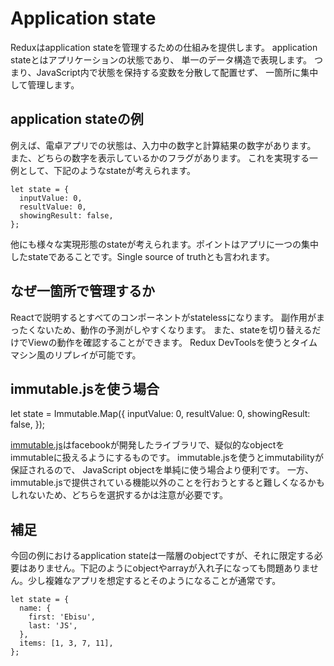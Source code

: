 # Application state

Reduxはapplication stateを管理するための仕組みを提供します。
application stateとはアプリケーションの状態であり、
単一のデータ構造で表現します。
つまり、JavaScript内で状態を保持する変数を分散して配置せず、
一箇所に集中して管理します。

## application stateの例

例えば、電卓アプリでの状態は、入力中の数字と計算結果の数字があります。
また、どちらの数字を表示しているかのフラグがあります。
これを実現する一例として、下記のようなstateが考えられます。

```
let state = {
  inputValue: 0,
  resultValue: 0,
  showingResult: false,
};
```

他にも様々な実現形態のstateが考えられます。ポイントはアプリに一つの集中したstateであることです。Single source of truthとも言われます。

## なぜ一箇所で管理するか

Reactで説明するとすべてのコンポーネントがstatelessになります。
副作用がまったくないため、動作の予測がしやすくなります。
また、stateを切り替えるだけでViewの動作を確認することができます。
Redux DevToolsを使うとタイムマシン風のリプレイが可能です。

## immutable.jsを使う場合

let state = Immutable.Map({
  inputValue: 0,
  resultValue: 0,
  showingResult: false,
});

[immutable.js](https://facebook.github.io/immutable-js/)はfacebookが開発したライブラリで、疑似的なobjectをimmutableに扱えるようにするものです。
immutable.jsを使うとimmutabilityが保証されるので、
JavaScript objectを単純に使う場合より便利です。
一方、immutable.jsで提供されている機能以外のことを行おうとすると難しくなるかもしれないため、どちらを選択するかは注意が必要です。

## 補足

今回の例におけるapplication stateは一階層のobjectですが、それに限定する必要はありません。下記のようにobjectやarrayが入れ子になっても問題ありません。少し複雑なアプリを想定するとそのようになることが通常です。

```
let state = {
  name: {
    first: 'Ebisu',
    last: 'JS',
  },
  items: [1, 3, 7, 11],
};
```